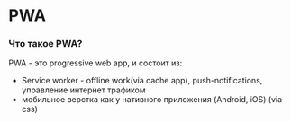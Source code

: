 # PWA

### Что такое PWA?
PWA - это progressive web app, и состоит из:
* Service worker - offline work(via cache app), push-notifications, управление интернет трафиком
* мобильное верстка как у нативного приложения (Android, iOS) (via css)